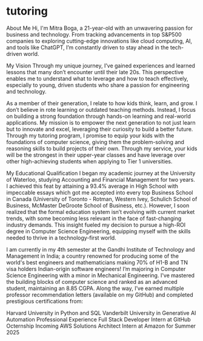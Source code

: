 # tutoring

About Me
Hi, I'm Mitra Boga, a 21-year-old with an unwavering passion for business and technology. From tracking advancements in top S&P500 companies to exploring cutting-edge innovations like cloud computing, AI, and tools like ChatGPT, I’m constantly driven to stay ahead in the tech-driven world.

My Vision
Through my unique journey, I’ve gained experiences and learned lessons that many don’t encounter until their late 20s. This perspective enables me to understand what to leverage and how to teach effectively, especially to young, driven students who share a passion for engineering and technology.

As a member of their generation, I relate to how kids think, learn, and grow. I don’t believe in rote learning or outdated teaching methods. Instead, I focus on building a strong foundation through hands-on learning and real-world applications. My mission is to empower the next generation to not just learn but to innovate and excel, leveraging their curiosity to build a better future. Through my tutoring program, I promise to equip your kids with the foundations of computer science, giving them the problem-solving and reasoning skills to build projects of their own. Through my service, your kids will be the strongest in their upper-year classes and have leverage over other high-achieving students when applying to Tier 1 universities.

My Educational Qualification
I began my academic journey at the University of Waterloo, studying Accounting and Financial Management for two years. I achieved this feat by attaining a 93.4% average in High School with impeccable essays which got me accepted into every top Business School in Canada (University of Toronto - Rotman, Western Ivey, Schulich School of Business, McMaster DeGroote School of Business, etc.). However, I soon realized that the formal education system isn’t evolving with current market trends, with some becoming less relevant in the face of fast-changing industry demands. This insight fueled my decision to pursue a high-ROI degree in Computer Science Engineering, equipping myself with the skills needed to thrive in a technology-first world.

I am currently in my 4th semester at the Gandhi Institute of Technology and Management in India; a country renowned for producing some of the world's best engineers and mathematicians making 70% of H1-B and TN visa holders Indian-origin software engineers! I’m majoring in Computer Science Engineering with a minor in Mechanical Engineering. I've mastered the building blocks of computer science and ranked as an advanced student, maintaining an 8.85 CGPA. Along the way, I’ve earned multiple professor recommendation letters (available on my GitHub) and completed prestigious certifications from:

Harvard University in Python and SQL
Vanderbilt University in Generative AI Automation
Professional Experience
Full Stack Developer Intern at GitHub Octernship
Incoming AWS Solutions Architect Intern at Amazon for Summer 2025

